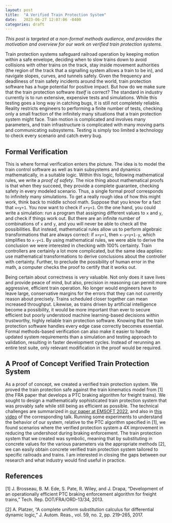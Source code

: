 ```yaml
---
layout: post
title:  "A Verified Train Protection System"
date:   2023-06-27 12:07:06 -0400
categories: draft
---
```


_This post is targeted at a non-formal methods audience, and provides the motivation and overview for our work on verified train protection systems._


Train protection systems safeguard railroad operation by keeping motion within a safe envelope, deciding when to slow trains down to avoid collisions with other trains on the track, stay inside movement authorities (the region of the track that a signalling system allows a train to be in), and navigate slopes, curves, and tunnels safely.
Given the frequency and deadliness of train safety incidents around the world, train protection software has a huge potential for positive impact.
But how do we make sure that the train protection software _itself_ is correct?
The standard in industry currently is to run extensive, expensive tests and simulations.
While this testing goes a long way in catching bugs, it is still not completely reliable.
Reality restricts engineers to performing a finite number of tests, checking only a small fraction of the infinitely many situations that a train protection system might face.
Train motion is complicated and involves many parameters, and train infrastructure is complicated with many moving parts and communicating subsystems.
Testing is simply too limited a technology to check every scenario and catch every bug.

## Formal Verification

This is where formal verification enters the picture.
The idea is to model the train control software as well as train subsystems and dynamics mathematically, in a suitable logic.
Within this logic, following mathematical rules, we write a _proof of safety_.
The nice thing about mathematical proofs is that when they succeed, they provide a complete guarantee, checking safety in every modeled scenario.
Thus, a single formal proof corresponds to infinitely many simulations.
To get a really rough idea of how this might work, think back to middle school math.
Suppose that you know for a fact that `x<y+1`.
You now want to check if `x+y<1`.
On the one hand, you could write a simulation: run a program that assigning different values to `x` and `y`, and check if things work out. But there are an infinite number of combinations of `x` and `y`, and you will never be able to check all the possibilities.
But instead, mathematical rules allow us to perform algebraic transformations that are always correct: if `x<y+1`, then `x-y<y+1-y`, which simplifies to `x-y<1`.
By using mathematical rules, we were able to derive the conclusion we were interested in checking with 100% certainty.
Train controllers are certainly a lot more complicated, but the same idea applies: use mathematical transformations to derive conclusions about the controller with certainty.
Further, to preclude the possibility of human error in the math, a computer checks the proof to certify that it works out.


Being certain about correctness is very valuable.
Not only does it save lives and provide peace of mind, but also, precision in reasoning can permit more aggressive, efficient train operation.
No longer would engineers have to leave large, conservative margins for the errors that they can not currently reason about precisely.
Trains scheduled closer together can mean increased throughput.
Likewise, as trains driven by artificial intelligence become a possibility, it would be more important than ever to secure efficient but poorly understood machine learning-based decisions within trustworthy, highly reliable train protection software.
Knowing that the train protection software handles every edge case correctly becomes essential.
Formal methods-based verification can also make it easier to handle updated system requirements than a simulation and testing approach to validation, resulting in faster development cycles.
Instead of rerunning an entire test suite, only relevant modification in the proof would be required.

## A Proof of Concept Verified Train Protection System

As a proof of concept, we created a verified train protection system.
We proved the train protection safe against the train kinematics model from [1] (the FRA paper that develops a PTC braking algorithm for freight trains).
We sought to design a mathematically sophisticated train protection system that was provably safe while still being as efficient as possible.
The technical challenges are summarized in [our paper at EMSOFT 2022](assets/train-control-emsoft-preprint.pdf), and also in [this video](https://www.youtube.com/watch?v=TKRSZA_61cM) of the corresponding talk.
Running some experiments to understand the behavior of our system, relative to the PTC algorithm specified in [1], we found scenarios where the verified protection system a 4X improvement in reducing the undershoot during braking enforcement.
The train protection system that we created was symbolic, meaning that by substituting in concrete values for the various parameters via the appropriate methods [2], we can easily obtain concrete verified train protection system tailored to specific railroads and trains.
I am interested in closing the gaps between our research and what industry would find useful in practice.

## References

[1] J. Brosseau, B. M. Ede, S. Pate, R. Wiley, and J. Drapa, “Development of an operationally efficient PTC braking enforcement algorithm for freight trains,” Tech. Rep. DOT/FRA/ORD-13/34, 2013.

[2] A. Platzer, “A complete uniform substitution calculus for differential dynamic logic,” J. Autom. Reas., vol. 59, no. 2, pp. 219–265, 2017.
